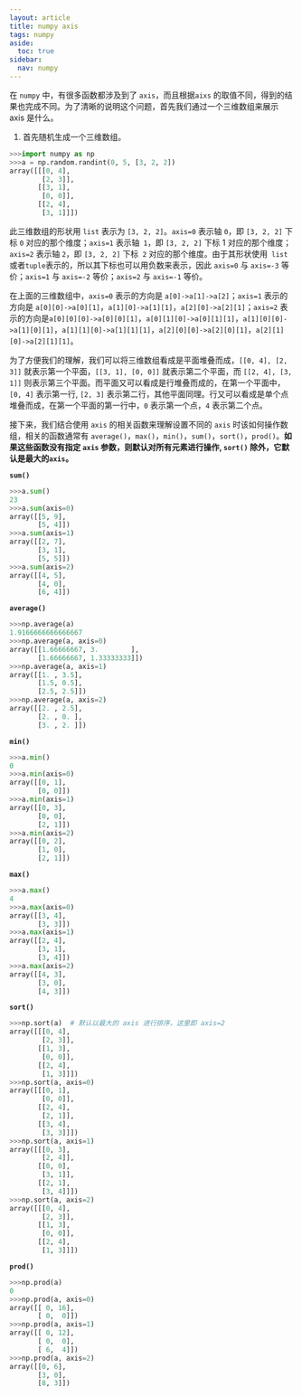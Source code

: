 ```yaml
---
layout: article
title: numpy axis
tags: numpy
aside:
  toc: true
sidebar:
  nav: numpy
---
```


在 `numpy` 中，有很多函数都涉及到了 `axis`，而且根据`aixs` 的取值不同，得到的结果也完成不同。为了清晰的说明这个问题，首先我们通过一个三维数组来展示 axis 是什么。

1. 首先随机生成一个三维数组。

```python
>>>import numpy as np
>>>a = np.random.randint(0, 5, [3, 2, 2])
array([[[0, 4],
        [2, 3]],
       [[3, 1],
        [0, 0]],
       [[2, 4],
        [3, 1]]])
```

此三维数组的形状用 `list` 表示为 `[3, 2, 2]`。`axis=0` 表示轴 `0`，即 `[3, 2, 2]` 下标 `0` 对应的那个维度；`axis=1` 表示轴` 1`，即 `[3, 2, 2]` 下标 1 对应的那个维度；`axis=2` 表示轴 `2`，即 `[3, 2, 2]` 下标` 2` 对应的那个维度。由于其形状使用` list` 或者` tuple `表示的，所以其下标也可以用负数来表示，因此 `axis=0` 与 `axis=-3` 等价；`axis=1` 与 `axis=-2` 等价；`axis=2` 与 `axis=-1` 等价。

在上面的三维数组中，`axis=0` 表示的方向是 `a[0]->a[1]->a[2]`；`axis=1` 表示的方向是 `a[0][0]->a[0][1]`，`a[1][0]->a[1][1]`，`a[2][0]->a[2][1]`；`axis=2` 表示的方向是`a[0][0][0]->a[0][0][1]`，`a[0][1][0]->a[0][1][1]`，`a[1][0][0]->a[1][0][1]`，`a[1][1][0]->a[1][1][1]`，`a[2][0][0]->a[2][0][1]`，`a[2][1][0]->a[2][1][1]`。

为了方便我们的理解，我们可以将三维数组看成是平面堆叠而成，`[[0, 4], [2, 3]]` 就表示第一个平面，`[[3, 1], [0, 0]]` 就表示第二个平面，而 `[[2, 4], [3, 1]]` 则表示第三个平面。而平面又可以看成是行堆叠而成的，在第一个平面中，`[0, 4]` 表示第一行, `[2, 3]` 表示第二行，其他平面同理。行又可以看成是单个点堆叠而成，在第一个平面的第一行中，`0` 表示第一个点，`4` 表示第二个点。

接下来，我们结合使用 `axis` 的相关函数来理解设置不同的 `axis` 时该如何操作数组，相关的函数通常有 `average()`，`max()`，`min()`，`sum()`，`sort()`，`prod()`。**如果这些函数没有指定 `axis` 参数，则默认对所有元素进行操作, `sort()` 除外，它默认是最大的`axis`。**

**`sum()`**

```python
>>>a.sum()
23
>>>a.sum(axis=0)
array([[5, 9],
       [5, 4]])
>>>a.sum(axis=1)
array([[2, 7],
       [3, 1],
       [5, 5]])
>>>a.sum(axis=2)
array([[4, 5],
       [4, 0],
       [6, 4]])
```

**`average()`**

```python
>>>np.average(a)
1.9166666666666667
>>>np.average(a, axis=0)
array([[1.66666667, 3.        ],
       [1.66666667, 1.33333333]])
>>>np.average(a, axis=1)
array([[1. , 3.5],
       [1.5, 0.5],
       [2.5, 2.5]])
>>>np.average(a, axis=2)
array([[2. , 2.5],
       [2. , 0. ],
       [3. , 2. ]])
```

**`min()`**

```python
>>>a.min()
0
>>>a.min(axis=0)
array([[0, 1],
       [0, 0]])
>>>a.min(axis=1)
array([[0, 3],
       [0, 0],
       [2, 1]])
>>>a.min(axis=2)
array([[0, 2],
       [1, 0],
       [2, 1]])
```

**`max()`**

```python
>>>a.max()
4
>>>a.max(axis=0)
array([[3, 4],
       [3, 3]])
>>>a.max(axis=1)
array([[2, 4],
       [3, 1],
       [3, 4]])
>>>a.max(axis=2)
array([[4, 3],
       [3, 0],
       [4, 3]])
```

**`sort()`**

```python
>>>np.sort(a)  # 默认以最大的 axis 进行排序，这里即 axis=2
array([[[0, 4],
        [2, 3]],
       [[1, 3],
        [0, 0]],
       [[2, 4],
        [1, 3]]])
>>>np.sort(a, axis=0)
array([[[0, 1],
        [0, 0]],
       [[2, 4],
        [2, 1]],
       [[3, 4],
        [3, 3]]])
>>>np.sort(a, axis=1)
array([[[0, 3],
        [2, 4]],
       [[0, 0],
        [3, 1]],
       [[2, 1],
        [3, 4]]])
>>>np.sort(a, axis=2)
array([[[0, 4],
        [2, 3]],
       [[1, 3],
        [0, 0]],
       [[2, 4],
        [1, 3]]])
```

**`prod()`**

```python
>>>np.prod(a)
0
>>>np.prod(a, axis=0)
array([[ 0, 16],
       [ 0,  0]])
>>>np.prod(a, axis=1)
array([[ 0, 12],
       [ 0,  0],
       [ 6,  4]])
>>>np.prod(a, axis=2)
array([[0, 6],
       [3, 0],
       [8, 3]])
```

